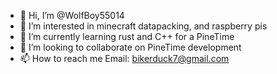 - 👋 Hi, I’m @WolfBoy55014
- 👀 I’m interested in minecraft datapacking, and raspberry pis
- 🌱 I’m currently learning rust and C++ for a PineTime
- 💞️ I’m looking to collaborate on PineTime development
- 📫 How to reach me Email: bikerduck7@gmail.com

<!---
WolfBoy55014/WolfBoy55014 is a ✨ special ✨ repository because its `README.md` (this file) appears on your GitHub profile.
You can click the Preview link to take a look at your changes.
--->
